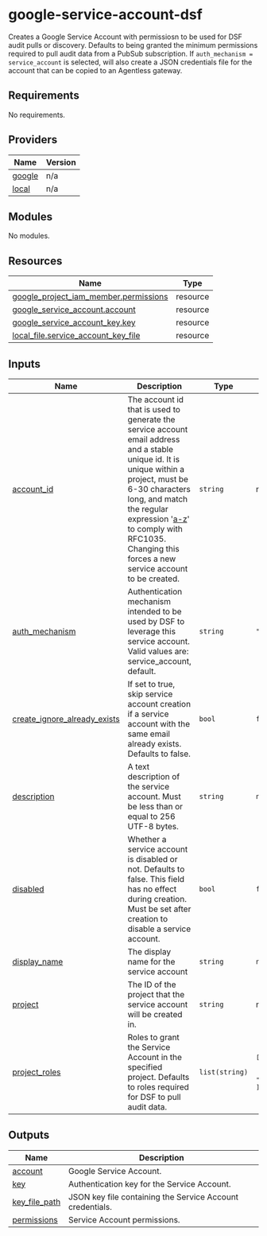 # google-service-account-dsf
Creates a Google Service Account with permissiosn to be used for DSF audit pulls or discovery. Defaults to being granted the minimum permissions required to pull audit data from a PubSub subscription. If ``auth_mechanism = service_account`` is selected, will also create a JSON credentials file for the account that can be copied to an Agentless gateway.


<!-- BEGIN_TF_DOCS -->
## Requirements

No requirements.

## Providers

| Name | Version |
|------|---------|
| <a name="provider_google"></a> [google](#provider\_google) | n/a |
| <a name="provider_local"></a> [local](#provider\_local) | n/a |

## Modules

No modules.

## Resources

| Name | Type |
|------|------|
| [google_project_iam_member.permissions](https://registry.terraform.io/providers/hashicorp/google/latest/docs/resources/project_iam_member) | resource |
| [google_service_account.account](https://registry.terraform.io/providers/hashicorp/google/latest/docs/resources/service_account) | resource |
| [google_service_account_key.key](https://registry.terraform.io/providers/hashicorp/google/latest/docs/resources/service_account_key) | resource |
| [local_file.service_account_key_file](https://registry.terraform.io/providers/hashicorp/local/latest/docs/resources/file) | resource |

## Inputs

| Name | Description | Type | Default | Required |
|------|-------------|------|---------|:--------:|
| <a name="input_account_id"></a> [account\_id](#input\_account\_id) | The account id that is used to generate the service account email address and a stable unique id. It is unique within a project, must be 6-30 characters long, and match the regular expression '[a-z]([-a-z0-9]*[a-z0-9])' to comply with RFC1035. Changing this forces a new service account to be created. | `string` | n/a | yes |
| <a name="input_auth_mechanism"></a> [auth\_mechanism](#input\_auth\_mechanism) | Authentication mechanism intended to be used by DSF to leverage this service account. Valid values are: service\_account, default. | `string` | `"service_account"` | no |
| <a name="input_create_ignore_already_exists"></a> [create\_ignore\_already\_exists](#input\_create\_ignore\_already\_exists) | If set to true, skip service account creation if a service account with the same email already exists. Defaults to false. | `bool` | `false` | no |
| <a name="input_description"></a> [description](#input\_description) | A text description of the service account. Must be less than or equal to 256 UTF-8 bytes. | `string` | `null` | no |
| <a name="input_disabled"></a> [disabled](#input\_disabled) | Whether a service account is disabled or not. Defaults to false. This field has no effect during creation. Must be set after creation to disable a service account. | `bool` | `false` | no |
| <a name="input_display_name"></a> [display\_name](#input\_display\_name) | The display name for the service account | `string` | `null` | no |
| <a name="input_project"></a> [project](#input\_project) | The ID of the project that the service account will be created in. | `string` | n/a | yes |
| <a name="input_project_roles"></a> [project\_roles](#input\_project\_roles) | Roles to grant the Service Account in the specified project. Defaults to roles required for DSF to pull audit data. | `list(string)` | <pre>[<br>  "roles/pubsub.subscriber",<br>  "roles/pubsub.viewer"<br>]</pre> | no |

## Outputs

| Name | Description |
|------|-------------|
| <a name="output_account"></a> [account](#output\_account) | Google Service Account. |
| <a name="output_key"></a> [key](#output\_key) | Authentication key for the Service Account. |
| <a name="output_key_file_path"></a> [key\_file\_path](#output\_key\_file\_path) | JSON key file containing the Service Account credentials. |
| <a name="output_permissions"></a> [permissions](#output\_permissions) | Service Account permissions. |
<!-- END_TF_DOCS -->